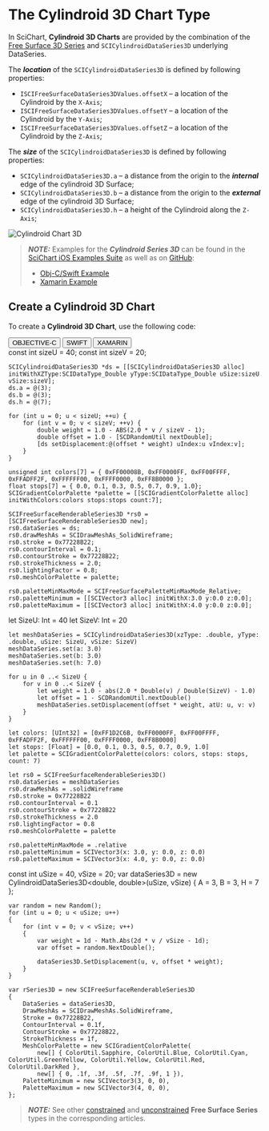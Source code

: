 # The Cylindroid 3D Chart Type
In SciChart, **Cylindroid 3D Charts** are provided by the combination of the [Free Surface 3D Series](free-surface-series-3d.html) and `SCICylindroidDataSeries3D` underlying DataSeries.

The ***location*** of the `SCICylindroidDataSeries3D` is defined by following properties:
- `ISCIFreeSurfaceDataSeries3DValues.offsetX` – a location of the Cylindroid by the `X-Axis`;
- `ISCIFreeSurfaceDataSeries3DValues.offsetY` – a location of the Cylindroid by the `Y-Axis`;
- `ISCIFreeSurfaceDataSeries3DValues.offsetZ` – a location of the Cylindroid by the `Z-Axis`;

The ***size*** of the `SCICylindroidDataSeries3D` is defined by following properties:
- `SCICylindroidDataSeries3D.a` – a distance from the origin to the ***internal*** edge of the cylindroid 3D Surface;
- `SCICylindroidDataSeries3D.b` – a distance from the origin to the ***external*** edge of the cylindroid 3D Surface;
- `SCICylindroidDataSeries3D.h` – a height of the Cylindroid along the `Z-Axis`;

![Cylindroid Chart 3D](img/chart-types-3d/free-surface-3d-cylindroid.png)

> **_NOTE:_** Examples for the ***Cylindroid Series 3D*** can be found in the [SciChart iOS Examples Suite](https://www.scichart.com/examples/ios-chart/) as well as on [GitHub](https://github.com/ABTSoftware/SciChart.iOS.Examples):
> 
> - [Obj-C/Swift Example](https://www.scichart.com/example/ios-chart/ios-3d-chart-example-simple-cylindroid/)
> - [Xamarin Example](https://www.scichart.com/example/xamarin-chart/xamarin-3d-chart-example-simple-cylindroid/)

## Create a Cylindroid 3D Chart
To create a **Cylindroid 3D Chart**, use the following code:

<div class="code-snippet-tabs">
  <button class="code-snippet-tab" onclick="showCodeFor(event, 'objectivec')">OBJECTIVE-C</button>
  <button class="code-snippet-tab" onclick="showCodeFor(event, 'swift')">SWIFT</button>
  <button class="code-snippet-tab" onclick="showCodeFor(event, 'cs')">XAMARIN</button>
</div>
<div class="code-snippet" id="objectivec">
    const int sizeU = 40;
    const int sizeV = 20;

    SCICylindroidDataSeries3D *ds = [[SCICylindroidDataSeries3D alloc] initWithXZType:SCIDataType_Double yType:SCIDataType_Double uSize:sizeU vSize:sizeV];
    ds.a = @(3);
    ds.b = @(3);
    ds.h = @(7);
    
    for (int u = 0; u < sizeU; ++u) {
        for (int v = 0; v < sizeV; ++v) {
            double weight = 1.0 - ABS(2.0 * v / sizeV - 1);
            double offset = 1.0 - [SCDRandomUtil nextDouble];
            [ds setDisplacement:@(offset * weight) uIndex:u vIndex:v];
        }
    }

    unsigned int colors[7] = { 0xFF00008B, 0xFF0000FF, 0xFF00FFFF, 0xFFADFF2F, 0xFFFFFF00, 0xFFFF0000, 0xFF8B0000 };
    float stops[7] = { 0.0, 0.1, 0.3, 0.5, 0.7, 0.9, 1.0};
    SCIGradientColorPalette *palette = [[SCIGradientColorPalette alloc] initWithColors:colors stops:stops count:7];
    
    SCIFreeSurfaceRenderableSeries3D *rs0 = [SCIFreeSurfaceRenderableSeries3D new];
    rs0.dataSeries = ds;
    rs0.drawMeshAs = SCIDrawMeshAs_SolidWireframe;
    rs0.stroke = 0x77228B22;
    rs0.contourInterval = 0.1;
    rs0.contourStroke = 0x77228B22;
    rs0.strokeThickness = 2.0;
    rs0.lightingFactor = 0.8;
    rs0.meshColorPalette = palette;
    
    rs0.paletteMinMaxMode = SCIFreeSurfacePaletteMinMaxMode_Relative;
    rs0.paletteMinimum = [[SCIVector3 alloc] initWithX:3.0 y:0.0 z:0.0];
    rs0.paletteMaximum = [[SCIVector3 alloc] initWithX:4.0 y:0.0 z:0.0];
</div>
<div class="code-snippet" id="swift">
    let SizeU: Int = 40
    let SizeV: Int = 20

    let meshDataSeries = SCICylindroidDataSeries3D(xzType: .double, yType: .double, uSize: SizeU, vSize: SizeV)
    meshDataSeries.set(a: 3.0)
    meshDataSeries.set(b: 3.0)
    meshDataSeries.set(h: 7.0)
    
    for u in 0 ..< SizeU {
        for v in 0 ..< SizeV {
            let weight = 1.0 - abs(2.0 * Double(v) / Double(SizeV) - 1.0)
            let offset = 1 - SCDRandomUtil.nextDouble()
            meshDataSeries.setDisplacement(offset * weight, atU: u, v: v)
        }
    }
    
    let colors: [UInt32] = [0xFF1D2C6B, 0xFF0000FF, 0xFF00FFFF, 0xFFADFF2F, 0xFFFFFF00, 0xFFFF0000, 0xFF8B0000]
    let stops: [Float] = [0.0, 0.1, 0.3, 0.5, 0.7, 0.9, 1.0]
    let palette = SCIGradientColorPalette(colors: colors, stops: stops, count: 7)
    
    let rs0 = SCIFreeSurfaceRenderableSeries3D()
    rs0.dataSeries = meshDataSeries
    rs0.drawMeshAs = .solidWireframe
    rs0.stroke = 0x77228B22
    rs0.contourInterval = 0.1
    rs0.contourStroke = 0x77228B22
    rs0.strokeThickness = 2.0
    rs0.lightingFactor = 0.8
    rs0.meshColorPalette = palette
    
    rs0.paletteMinMaxMode = .relative
    rs0.paletteMinimum = SCIVector3(x: 3.0, y: 0.0, z: 0.0)
    rs0.paletteMaximum = SCIVector3(x: 4.0, y: 0.0, z: 0.0)
</div>
<div class="code-snippet" id="cs">
    const int uSize = 40, vSize = 20;
    var dataSeries3D = new CylindroidDataSeries3D&lt;double, double&gt;(uSize, vSize) { A = 3, B = 3, H = 7 };

    var random = new Random();
    for (int u = 0; u < uSize; u++)
    {
        for (int v = 0; v < vSize; v++)
        {
            var weight = 1d - Math.Abs(2d * v / vSize - 1d);
            var offset = random.NextDouble();

            dataSeries3D.SetDisplacement(u, v, offset * weight);
        }
    }

    var rSeries3D = new SCIFreeSurfaceRenderableSeries3D
    {
        DataSeries = dataSeries3D,
        DrawMeshAs = SCIDrawMeshAs.SolidWireframe,
        Stroke = 0x77228B22,
        ContourInterval = 0.1f,
        ContourStroke = 0x77228B22,
        StrokeThickness = 1f,
        MeshColorPalette = new SCIGradientColorPalette(
            new[] { ColorUtil.Sapphire, ColorUtil.Blue, ColorUtil.Cyan, ColorUtil.GreenYellow, ColorUtil.Yellow, ColorUtil.Red, ColorUtil.DarkRed },
            new[] { 0, .1f, .3f, .5f, .7f, .9f, 1 }),
        PaletteMinimum = new SCIVector3(3, 0, 0),
        PaletteMaximum = new SCIVector3(4, 0, 0),
    };
</div>

> **_NOTE:_** See other [constrained](free-surface-series-3d.html#constrained-free-surface-3d-types) and [unconstrained](free-surface-series-3d.html#unconstrained-free-surface-3d-type) **Free Surface Series** types in the corresponding articles.